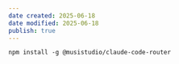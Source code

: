 ```yaml
---
date created: 2025-06-18
date modified: 2025-06-18
publish: true
---
```


```
npm install -g @musistudio/claude-code-router
```
